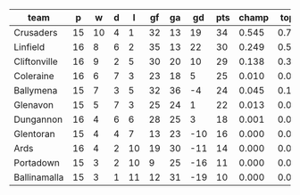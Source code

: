 |     team     | p  | w  | d | l  | gf | ga | gd  | pts | champ | top2  | top3  | top4  |  5-7  | bot4  | bot3  | bot2  |
|--------------|----|----|---|----|----|----|-----|-----|-------|-------|-------|-------|-------|-------|-------|-------|
| Crusaders    | 15 | 10 | 4 |  1 | 32 | 13 |  19 |  34 | 0.545 | 0.794 | 0.920 | 0.973 | 0.027 | 0.000 | 0.000 | 0.000|
| Linfield     | 16 |  8 | 6 |  2 | 35 | 13 |  22 |  30 | 0.249 | 0.555 | 0.773 | 0.904 | 0.095 | 0.000 | 0.000 | 0.000|
| Cliftonville | 16 |  9 | 2 |  5 | 30 | 20 |  10 |  29 | 0.138 | 0.376 | 0.647 | 0.824 | 0.173 | 0.001 | 0.000 | 0.000|
| Coleraine    | 16 |  6 | 7 |  3 | 23 | 18 |   5 |  25 | 0.010 | 0.049 | 0.138 | 0.313 | 0.621 | 0.015 | 0.002 | 0.000|
| Ballymena    | 15 |  7 | 3 |  5 | 32 | 36 |  -4 |  24 | 0.045 | 0.165 | 0.346 | 0.582 | 0.398 | 0.004 | 0.001 | 0.000|
| Glenavon     | 15 |  5 | 7 |  3 | 25 | 24 |   1 |  22 | 0.013 | 0.056 | 0.148 | 0.314 | 0.615 | 0.018 | 0.004 | 0.001|
| Dungannon    | 16 |  4 | 6 |  6 | 28 | 25 |   3 |  18 | 0.001 | 0.006 | 0.027 | 0.079 | 0.637 | 0.108 | 0.035 | 0.008|
| Glentoran    | 15 |  4 | 4 |  7 | 13 | 23 | -10 |  16 | 0.000 | 0.000 | 0.002 | 0.008 | 0.218 | 0.483 | 0.227 | 0.071|
| Ards         | 16 |  4 | 2 | 10 | 19 | 30 | -11 |  14 | 0.000 | 0.000 | 0.000 | 0.004 | 0.144 | 0.607 | 0.312 | 0.113|
| Portadown    | 15 |  3 | 2 | 10 |  9 | 25 | -16 |  11 | 0.000 | 0.000 | 0.000 | 0.000 | 0.034 | 0.895 | 0.733 | 0.422|
| Ballinamalla | 15 |  3 | 1 | 11 | 12 | 31 | -19 |  10 | 0.000 | 0.000 | 0.000 | 0.001 | 0.037 | 0.869 | 0.686 | 0.385|
